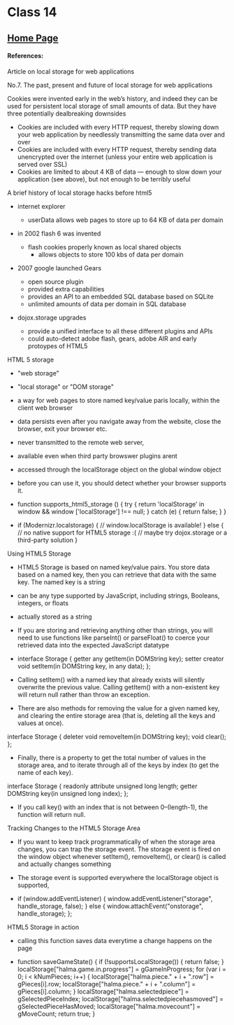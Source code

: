 # Class 14 
## [Home Page](../README.md)

#### References:

Article on local storage for web applications



No.7. The past, present and future of local storage for web applications

Cookies were invented early in the web’s history, and indeed they can be used for persistent local storage of small amounts of data. But they have three potentially dealbreaking downsides
- Cookies are included with every HTTP request, thereby slowing down your web application by needlessly transmitting the same data over and over
- Cookies are included with every HTTP request, thereby sending data unencrypted over the internet (unless your entire web application is served over SSL)
- Cookies are limited to about 4 KB of data — enough to slow down your application (see above), but not enough to be terribly useful


A brief history of local storage hacks before html5

- internet explorer
    - userData allows web pages to store up to 64 KB of data per domain
- in 2002 flash 6 was invented 
    - flash cookies properly known as local shared objects
        - allows objects to store 100 kbs of data per domain

- 2007 google launched Gears 
    - open source plugin 
    - provided extra capabilities
    - provides an API to an embedded SQL database based on SQLite
    - unlimited amounts of data per domain in SQL database
- dojox.storage upgrades
    - provide a unified interface to all these different plugins and APIs
    - could auto-detect adobe flash, gears, adobe AIR and early protoypes of HTML5

HTML 5 storage 

- "web storage"

- "local storage" or "DOM storage"

- a way for web pages to store named key/value paris locally, within the client web browser
- data persists even after you navigate away from the website, close the browser, exit your browser etc. 

- never transmitted to the remote web server, 
- available even when third party browswer plugins arent

- accessed through the localStorage object on the global window object

- before you can use it, you should detect whether your browser supports it. 

- function supports_html5_storage () {
    try {
        return 'localStorage' in window && window ['localStorage'] !== null;
    } catch (e) {
        return false;
    }
}
- if (Modernizr.localstorage) {
  // window.localStorage is available!
} else {
  // no native support for HTML5 storage :(
  // maybe try dojox.storage or a third-party solution
}

Using HTML5 Storage

- HTML5 Storage is based on named key/value pairs. You store data based on a named key, then you can retrieve that data with the same key. The named key is a string

- can be any type supported by JavaScript, including strings, Booleans, integers, or floats

- actually stored as a string

- If you are storing and retrieving anything other than strings, you will need to use functions like parseInt() or parseFloat() to coerce your retrieved data into the expected JavaScript datatype

- interface Storage {
  getter any getItem(in DOMString key);
  setter creator void setItem(in DOMString key, in any data);
};

- Calling setItem() with a named key that already exists will silently overwrite the previous value. Calling getItem() with a non-existent key will return null rather than throw an exception.

- There are also methods for removing the value for a given named key, and clearing the entire storage area (that is, deleting all the keys and values at once).

interface Storage {
  deleter void removeItem(in DOMString key);
  void clear();
};

- Finally, there is a property to get the total number of values in the storage area, and to iterate through all of the keys by index (to get the name of each key).

interface Storage {
  readonly attribute unsigned long length;
  getter DOMString key(in unsigned long index);
};
   - If you call key() with an index that is not between 0–(length-1), the function will return null.

Tracking Changes to the HTML5 Storage Area

- If you want to keep track programmatically of when the storage area changes, you can trap the storage event. The storage event is fired on the window object whenever setItem(), removeItem(), or clear() is called and actually changes something

- The storage event is supported everywhere the localStorage object is supported,

- if (window.addEventListener) {
  window.addEventListener("storage", handle_storage, false);
} else {
  window.attachEvent("onstorage", handle_storage);
};

HTML5 Storage in action

- calling this function saves data everytime a change happens on the page 

- function saveGameState() {
    if (!supportsLocalStorage()) { return false; }
    localStorage["halma.game.in.progress"] = gGameInProgress;
    for (var i = 0; i < kNumPieces; i++) {
	localStorage["halma.piece." + i + ".row"] = gPieces[i].row;
	localStorage["halma.piece." + i + ".column"] = gPieces[i].column;
    }
    localStorage["halma.selectedpiece"] = gSelectedPieceIndex;
    localStorage["halma.selectedpiecehasmoved"] = gSelectedPieceHasMoved;
    localStorage["halma.movecount"] = gMoveCount;
    return true;
}

